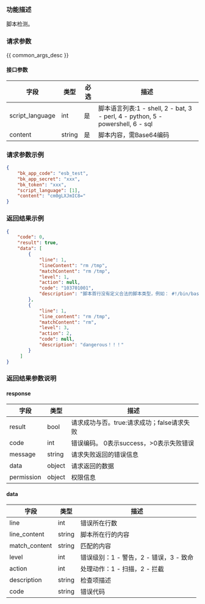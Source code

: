### 功能描述

脚本检测。

### 请求参数

{{ common_args_desc }}

#### 接口参数

| 字段            | 类型   | 必选 | 描述                                                         |
| --------------- | ------ | ---- | ------------------------------------------------------------ |
| script_language | int    | 是   | 脚本语言列表:1 - shell, 2 - bat, 3 - perl, 4 - python, 5 - powershell, 6 - sql |
| content         | string | 是   | 脚本内容，需Base64编码                                                     |


### 请求参数示例

```json
{
    "bk_app_code": "esb_test",
    "bk_app_secret": "xxx",
    "bk_token": "xxx",
    "script_language": [1],
    "content": "cm0gLXJmIC8="
}
```

### 返回结果示例

```json
{
    "code": 0,
    "result": true,
    "data": [
        {
            "line": 1,
            "lineContent": "rm /tmp",
            "matchContent": "rm /tmp",
            "level": 1,
            "action": null,
            "code": "103701001",
            "description": "脚本首行没有定义合法的脚本类型，例如： #!/bin/bash"
        },
        {
            "line": 1,
            "line_content": "rm /tmp",
            "matchContent": "rm",
            "level": 3,
            "action": 2,
            "code": null,
            "description": "dangerous！！！"
        }
     ]
}
```

### 返回结果参数说明

#### response

| 字段       | 类型   | 描述                                       |
| ---------- | ------ | ------------------------------------------ |
| result     | bool   | 请求成功与否。true:请求成功；false请求失败 |
| code       | int    | 错误编码。 0表示success，>0表示失败错误    |
| message    | string | 请求失败返回的错误信息                     |
| data       | object | 请求返回的数据                             |
| permission | object | 权限信息                                   |

#### data

| 字段          | 类型   | 描述                                   |
| ------------- | ------ | -------------------------------------- |
| line          | int    | 错误所在行数                           |
| line_content  | string | 脚本所在行的内容                       |
| match_content | string | 匹配的内容                             |
| level         | int    | 错误级别：1 - 警告，2 - 错误，3 - 致命 |
| action        | int    | 处理动作：1 - 扫描，2 - 拦截           |
| description   | string | 检查项描述                             |
| code          | string | 错误代码                               |

